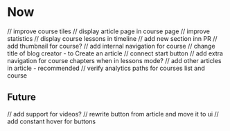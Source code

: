 # Now

// improve course tiles
// display article page in course page
// improve statistics
// display course lessons in timeline
// add new section inn PR
// add thumbnail for course?
// add internal navigation for course
// change title of blog creator - to Create an article
// connect start button
// add extra navigation for course chapters when in lessons mode?
// add other articles in article - recommended
// verify analytics paths for courses list and course


## Future

// add support for videos?
// rewrite button from article and move it to ui
// add constant hover for buttons
